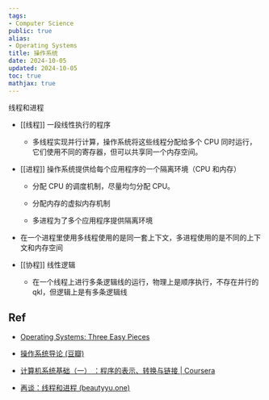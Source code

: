 ```yaml
---
tags:
- Computer Science
public: true
alias:
- Operating Systems
title: 操作系统
date: 2024-10-05
updated: 2024-10-05
toc: true
mathjax: true
---
```




线程和进程

  + [[线程]] 一段线性执行的程序

    + 多线程实现并行计算，操作系统将这些线程分配给多个 CPU 同时运行，它们使用不同的寄存器，但可以共享同一个内存空间。

  + [[进程]] 操作系统提供给每个应用程序的一个隔离环境（CPU 和内存）

    + 分配 CPU 的调度机制，尽量均匀分配 CPU。

    + 分配内存的虚拟内存机制

    + 多进程为了多个应用程序提供隔离环境

  + 在一个进程里使用多线程使用的是同一套上下文，多进程使用的是不同的上下文和内存空间

  + [[协程]] 线性逻辑

    + 在一个线程上进行多条逻辑线的运行，物理上是顺序执行，不存在并行的qkl，但逻辑上是有多条逻辑线

## Ref

  + [Operating Systems: Three Easy Pieces](https://pages.cs.wisc.edu/~remzi/OSTEP/)

  + [操作系统导论 (豆瓣)](https://book.douban.com/subject/33463930/)

  + [计算机系统基础（一） ：程序的表示、转换与链接 | Coursera](https://www.coursera.org/learn/jisuanji-xitong)

  + [再谈：线程和进程 (beautyyu.one)](https://blog.beautyyu.one/re-thread-and-process)
